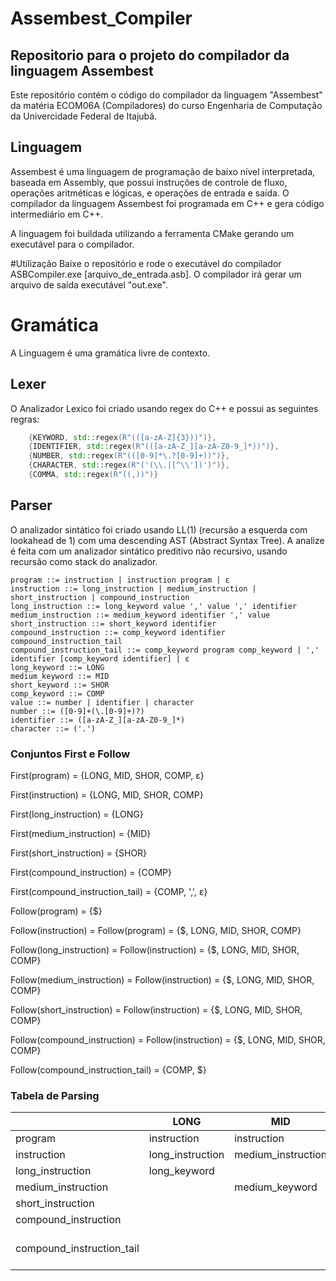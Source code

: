 # Assembest_Compiler
## Repositorio para o projeto do compilador da linguagem Assembest

Este repositório contém o código do compilador da linguagem "Assembest" da matéria ECOM06A (Compiladores) do curso Engenharia de Computação da Univercidade Federal de Itajubá.

## Linguagem
Assembest é uma linguagem de programação de baixo nível interpretada, baseada em Assembly, que possui instruções de controle de fluxo, operações aritméticas e lógicas, e operações de entrada e saída. O compilador da linguagem Assembest foi programada em C++ e gera código intermediário em C++.

A linguagem foi buildada utilizando a ferramenta CMake gerando um executável para o compilador.

#Utilização
Baixe o repositório e rode o executável do compilador ASBCompiler.exe [arquivo_de_entrada.asb]. O compilador irá gerar um arquivo de saída executável "out.exe".

# Gramática

A Linguagem é uma gramática livre de contexto.

## Lexer

O Analizador Lexico foi criado usando regex do C++ e possui as seguintes regras:

```cpp
    {KEYWORD, std::regex(R"(([a-zA-Z]{3}))")},
    {IDENTIFIER, std::regex(R"(([a-zA-Z_][a-zA-Z0-9_]*))")},
    {NUMBER, std::regex(R"(([0-9]*\.?[0-9]+))")},
    {CHARACTER, std::regex(R"('(\\.|[^\\'])')")},
    {COMMA, std::regex(R"((,))")}
```


## Parser

O analizador sintático foi criado usando LL(1) (recursão a esquerda com lookahead de 1) com uma descending AST (Abstract Syntax Tree).
A analize é feita com um analizador sintático preditivo não recursivo, usando recursão como stack do analizador.

```
program ::= instruction | instruction program | ε
instruction ::= long_instruction | medium_instruction | short_instruction | compound_instruction
long_instruction ::= long_keyword value ',' value ',' identifier
medium_instruction ::= medium_keyword identifier ',' value
short_instruction ::= short_keyword identifier
compound_instruction ::= comp_keyword identifier compound_instruction_tail
compound_instruction_tail ::= comp_keyword program comp_keyword | ',' identifier [comp_keyword identifier] | ε
long_keyword ::= LONG
medium_keyword ::= MID
short_keyword ::= SHOR
comp_keyword ::= COMP
value ::= number | identifier | character
number ::= ([0-9]+(\.[0-9]+)?)
identifier ::= ([a-zA-Z_][a-zA-Z0-9_]*)
character ::= ('.')
```

### Conjuntos First e Follow

First(program) = {LONG, MID, SHOR, COMP, ε}

First(instruction) = {LONG, MID, SHOR, COMP}

First(long_instruction) = {LONG}

First(medium_instruction) = {MID}

First(short_instruction) = {SHOR}

First(compound_instruction) = {COMP}

First(compound_instruction_tail) = {COMP, ',', ε}


Follow(program) = {$}

Follow(instruction) = Follow(program) = {$, LONG, MID, SHOR, COMP}

Follow(long_instruction) = Follow(instruction) = {$, LONG, MID, SHOR, COMP}

Follow(medium_instruction) = Follow(instruction) = {$, LONG, MID, SHOR, COMP}

Follow(short_instruction) = Follow(instruction) = {$, LONG, MID, SHOR, COMP}

Follow(compound_instruction) = Follow(instruction) = {$, LONG, MID, SHOR, COMP}

Follow(compound_instruction_tail) = {COMP, $}


### Tabela de Parsing

|               | LONG          | MID           | SHOR          | COMP          | ,             | $             |
|---------------|---------------|---------------|---------------|---------------|---------------|---------------|
| program       | instruction   | instruction   | instruction   | instruction   | ε             | ε             |
| instruction   | long_instruction | medium_instruction | short_instruction | compound_instruction |               |               |
| long_instruction | long_keyword |               |               |               |               |               |
| medium_instruction |               | medium_keyword |               |               |               |               |
| short_instruction |               |               | short_keyword |               |               |               |
| compound_instruction |               |               |               | comp_keyword  |               |               |
| compound_instruction_tail |               |               |               | comp_keyword program comp_keyword | ',' identifier [comp_keyword identifier] | ε |

